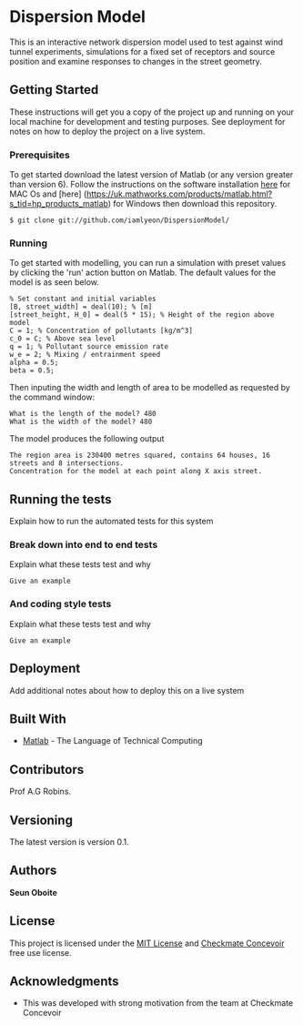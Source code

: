 # Dispersion Model

This is an interactive network dispersion model used to test against wind tunnel experiments, simulations for a fixed set of receptors and source position and examine responses to changes in the street geometry. 

## Getting Started

These instructions will get you a copy of the project up and running on your local machine for development and testing purposes. See deployment for notes on how to deploy the project on a live system.

### Prerequisites

To get started download the latest version of Matlab (or any version greater than version 6). Follow the instructions on the software installation [here](https://uk.mathworks.com/products/matlab.html?s_tid=hp_products_matlab) for MAC Os and [here] (https://uk.mathworks.com/products/matlab.html?s_tid=hp_products_matlab) for Windows then download this repository.

```
$ git clone git://github.com/iamlyeon/DispersionModel/
```

### Running

To get started with modelling, you can run a simulation with preset values by clicking the 'run' action button on Matlab. The default values for the model is as seen below.

```
% Set constant and initial variables
[B, street_width] = deal(10); % [m]
[street_height, H_0] = deal(5 * 15); % Height of the region above model 
C = 1; % Concentration of pollutants [kg/m^3]
c_0 = C; % Above sea level
q = 1; % Pollutant source emission rate
w_e = 2; % Mixing / entrainment speed
alpha = 0.5;
beta = 0.5;
```
Then inputing the width and length of area to be modelled as requested by the command window:

```
What is the length of the model? 480
What is the width of the model? 480
```

The model produces the following output
```
The region area is 230400 metres squared, contains 64 houses, 16 streets and 8 intersections.
Concentration for the model at each point along X axis street.
```

## Running the tests

Explain how to run the automated tests for this system

### Break down into end to end tests

Explain what these tests test and why

```
Give an example
```

### And coding style tests

Explain what these tests test and why

```
Give an example
```

## Deployment

Add additional notes about how to deploy this on a live system

## Built With

* [Matlab](https://uk.mathworks.com/products/matlab.html?s_tid=hp_products_matlab) - The Language of Technical Computing


## Contributors

Prof A.G Robins.

## Versioning

The latest version is version 0.1. 

## Authors

**Seun Oboite**


## License

This project is licensed under the [MIT License](LICENSE) and [Checkmate Concevoir](https://www.checkmateconcevoir.com/terms/terms) free use license.

## Acknowledgments

* This was developed with strong motivation from the team at Checkmate Concevoir

